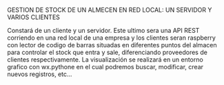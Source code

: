 GESTION DE STOCK DE UN ALMECEN EN RED LOCAL: UN SERVIDOR Y VARIOS CLIENTES

Constará de un cliente y un servidor. Este ultimo sera una API REST corriendo en una red local de una empresa y los clientes seran raspberry
con lector de codigo de barras situadas en diferentes puntos del almacen para controlar el stock que entra y sale, diferenciando proveedores de clientes respectivamente.
La visualización se realizará en un entorno grafico con wx.pythone en el cual podremos buscar, modificar, crear nuevos registros, etc...